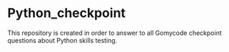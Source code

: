 # Python_checkpoint
This repository is created in order to answer to all Gomycode checkpoint questions about Python skills testing.
